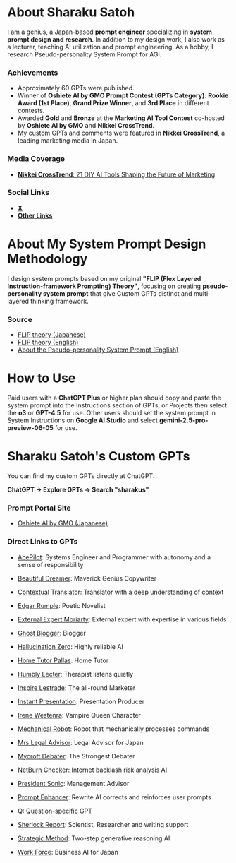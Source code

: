 # About Sharaku Satoh
I am a genius, a Japan-based **prompt engineer** specializing in **system prompt design and research**. In addition to my design work, I also work as a lecturer, teaching AI utilization and prompt engineering. As a hobby, I research Pseudo-personality System Prompt for AGI.

### Achievements
- Approximately 60 GPTs were published.
- Winner of **Oshiete AI by GMO Prompt Contest (GPTs Category)**: **Rookie Award (1st Place)**, **Grand Prize Winner**, and **3rd Place** in different contests.
- Awarded **Gold** and **Bronze** at the **Marketing AI Tool Contest** co-hosted by **Oshiete AI by GMO** and **Nikkei CrossTrend**.
- My custom GPTs and comments were featured in **Nikkei CrossTrend**, a leading marketing media in Japan.

### Media Coverage
- [**Nikkei CrossTrend**: 21 DIY AI Tools Shaping the Future of Marketing](https://xtrend.nikkei.com/atcl/contents/18/01071/00004/)

### Social Links
- [**X**](https://x.com/sharakus)
- [**Other Links**](https://linktr.ee/Sharakus)

# About My System Prompt Design Methodology

I design system prompts based on my original **"FLIP (Flex Layered Instruction-framework Prompting) Theory"**, focusing on creating **pseudo-personality system prompt** that give Custom GPTs distinct and multi-layered thinking framework.

### Source

- [FLIP theory (Japanese)](https://note.com/sharakusatoh/n/n6667ea9845b2)
- [FLIP theory (English)](https://medium.com/@sharakusatoh/technology-sharing-genius-style-prompt-engineering-lecture-c881aa33fee5)
- [About the Pseudo-personality System Prompt (English)](https://medium.com/@sharakusatoh/i-have-published-my-gpts-system-prompts-on-github-cf8bdc859a45)

# How to Use

Paid users with a **ChatGPT Plus** or higher plan should copy and paste the system prompt into the Instructions section of GPTs, or Projects then select the **o3** or **GPT-4.5** for use. Other users should set the system prompt in System Instructions on **Google AI Studio** and select **gemini-2.5-pro-preview-06-05** for use.

# Sharaku Satoh's Custom GPTs

You can find my custom GPTs directly at ChatGPT:

**ChatGPT → Explore GPTs → Search "sharakus"**

### Prompt Portal Site

- [Oshiete AI by GMO (Japanese)](https://oshiete.ai/profiles/F5smI1a55WeeZ0aKHaa9n24)

### Direct Links to GPTs

- [AcePilot](https://chatgpt.com/g/g-yDtIZx91o-acepilot): Systems Engineer and Programmer with autonomy and a sense of responsibility

- [Beautiful Dreamer](https://chatgpt.com/g/g-OrB2uJpX9-beautiful-dreamer): Maverick Genius Copywriter

- [Contextual Translator](https://chatgpt.com/g/g-46bV73g3g-contextual-translator): Translator with a deep understanding of context

- [Edgar Rumple](https://chatgpt.com/g/g-qRDGbwGqb-edgar-rumple): Poetic Novelist

- [External Expert Moriarty](https://chatgpt.com/g/g-sHhQS3vZX-external-expert-moriarty): External expert with expertise in various fields

- [Ghost Blogger](https://chatgpt.com/g/g-IRcGhRDU6-ghost-blogger): Blogger

- [Hallucination Zero](https://chatgpt.com/g/g-btZuKyZy8-hallucination-zero): Highly reliable AI

- [Home Tutor Pallas](https://chatgpt.com/g/g-bFPWR660R-jia-ting-jiao-shi-noharasuxian-sheng): Home Tutor

- [Humbly Lecter](https://chatgpt.com/g/g-6798aeab71f88191892d7663ec2117c3-humbly-lecter): Therapist listens quietly

- [Inspire Lestrade](https://chatgpt.com/g/g-4daKPOg71-inspire-lestrade): The all-round Marketer

- [Instant Presentation](https://chatgpt.com/g/g-67a32a7615588191a49cc375a3e82215-instant-presentation): Presentation Producer

- [Irene Westenra](https://chatgpt.com/g/g-673d7ab70e948191aea61fdcc140157a-irene-westenra): Vampire Queen Character

- [Mechanical Robot](https://chatgpt.com/g/g-f9t32kq2t-mechanical-robot): Robot that mechanically processes commands

- [Mrs Legal Advisor](https://chatgpt.com/g/g-CwDK0TrT7-minnanofa-lu-atohaisa): Legal Advisor for Japan

- [Mycroft Debater](https://chatgpt.com/g/g-VpbvRyj6P-mycroft-debater): The Strongest Debater

- [NetBurn Checker](https://chatgpt.com/g/g-AO2TGRR7m-netburn-checker): Internet backlash risk analysis AI

- [President Sonic](https://chatgpt.com/g/g-67ac48494e8c8191abdddbb4ac26a7ad-president-sonic): Management Advisor

- [Prompt Enhancer](https://chatgpt.com/g/g-IRhaxtGoo-prompt-enhancer): Rewrite AI corrects and reinforces user prompts

- [Q](https://chatgpt.com/g/g-673fd75be5d88191832fb643f392e578-q): Question-specific GPT

- [Sherlock Report](https://chatgpt.com/g/g-nCt93Mp8u-sherlock-report): Scientist, Researcher and writing support

- [Strategic Method](https://chatgpt.com/g/g-30aQrQAQb-strategic-method): Two-step generative reasoning AI

- [Work Force](https://chatgpt.com/g/g-DqxBD9xne-work-force): Business AI for Japan
